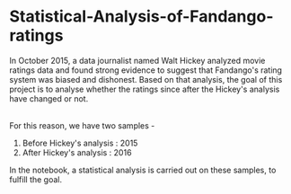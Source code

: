 # Statistical-Analysis-of-Fandango-ratings
In October 2015, a data journalist named Walt Hickey analyzed movie ratings data and found strong evidence to suggest that Fandango's rating system was biased and dishonest. 
Based on that analysis, the goal of this project is to analyse whether the ratings since after the Hickey's analysis have changed or not. <br><br>

For this reason, we have two samples - 

   1) Before Hickey's analysis : 2015
   2) After Hickey's analysis : 2016

In the notebook, a statistical analysis is carried out on these samples, to fulfill the goal.

